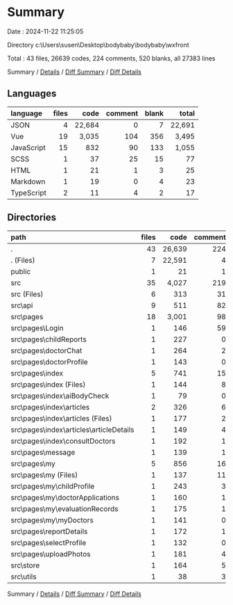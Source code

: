 # Summary

Date : 2024-11-22 11:25:05

Directory c:\\Users\\susen\\Desktop\\bodybaby\\bodybaby\\wxfront

Total : 43 files,  26639 codes, 224 comments, 520 blanks, all 27383 lines

Summary / [Details](details.md) / [Diff Summary](diff.md) / [Diff Details](diff-details.md)

## Languages
| language | files | code | comment | blank | total |
| :--- | ---: | ---: | ---: | ---: | ---: |
| JSON | 4 | 22,684 | 0 | 7 | 22,691 |
| Vue | 19 | 3,035 | 104 | 356 | 3,495 |
| JavaScript | 15 | 832 | 90 | 133 | 1,055 |
| SCSS | 1 | 37 | 25 | 15 | 77 |
| HTML | 1 | 21 | 1 | 3 | 25 |
| Markdown | 1 | 19 | 0 | 4 | 23 |
| TypeScript | 2 | 11 | 4 | 2 | 17 |

## Directories
| path | files | code | comment | blank | total |
| :--- | ---: | ---: | ---: | ---: | ---: |
| . | 43 | 26,639 | 224 | 520 | 27,383 |
| . (Files) | 7 | 22,591 | 4 | 20 | 22,615 |
| public | 1 | 21 | 1 | 3 | 25 |
| src | 35 | 4,027 | 219 | 497 | 4,743 |
| src (Files) | 6 | 313 | 31 | 30 | 374 |
| src\\api | 9 | 511 | 82 | 104 | 697 |
| src\\pages | 18 | 3,001 | 98 | 350 | 3,449 |
| src\\pages\\Login | 1 | 146 | 59 | 33 | 238 |
| src\\pages\\childReports | 1 | 227 | 0 | 22 | 249 |
| src\\pages\\doctorChat | 1 | 264 | 2 | 24 | 290 |
| src\\pages\\doctorProfile | 1 | 143 | 0 | 17 | 160 |
| src\\pages\\index | 5 | 741 | 15 | 91 | 847 |
| src\\pages\\index (Files) | 1 | 144 | 8 | 16 | 168 |
| src\\pages\\index\\aiBodyCheck | 1 | 79 | 0 | 9 | 88 |
| src\\pages\\index\\articles | 2 | 326 | 6 | 42 | 374 |
| src\\pages\\index\\articles (Files) | 1 | 177 | 2 | 25 | 204 |
| src\\pages\\index\\articles\\articleDetails | 1 | 149 | 4 | 17 | 170 |
| src\\pages\\index\\consultDoctors | 1 | 192 | 1 | 24 | 217 |
| src\\pages\\message | 1 | 139 | 1 | 16 | 156 |
| src\\pages\\my | 5 | 856 | 16 | 93 | 965 |
| src\\pages\\my (Files) | 1 | 137 | 11 | 16 | 164 |
| src\\pages\\my\\childProfile | 1 | 243 | 3 | 24 | 270 |
| src\\pages\\my\\doctorApplications | 1 | 160 | 1 | 17 | 178 |
| src\\pages\\my\\evaluationRecords | 1 | 175 | 1 | 23 | 199 |
| src\\pages\\my\\myDoctors | 1 | 141 | 0 | 13 | 154 |
| src\\pages\\reportDetails | 1 | 172 | 1 | 17 | 190 |
| src\\pages\\selectProfile | 1 | 132 | 0 | 13 | 145 |
| src\\pages\\uploadPhotos | 1 | 181 | 4 | 24 | 209 |
| src\\store | 1 | 164 | 5 | 9 | 178 |
| src\\utils | 1 | 38 | 3 | 4 | 45 |

Summary / [Details](details.md) / [Diff Summary](diff.md) / [Diff Details](diff-details.md)